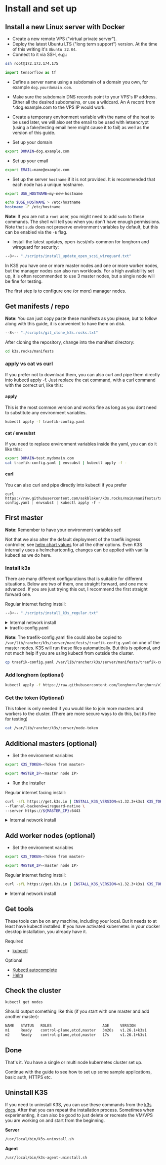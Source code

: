 # Install and set up

## Install a new Linux server with Docker

- Create a new remote VPS ("virtual private server").
- Deploy the latest Ubuntu LTS ("long term support") version. At the time of this writing it's `Ubuntu 22.04`.
- Connect to it via SSH, e.g.:

```bash
ssh root@172.173.174.175
```

``` py
import tensorflow as tf
```
- Define a server name using a subdomain of a domain you own, for example `dog.yourdomain.com`.
- Make sure the subdomain DNS records point to your VPS's IP address. Either all the desired subdomains, or use a wildcard. An A record from \*.dog.example.com to the VPS IP would work.
- Create a temporary environment variable with the name of the host to be used later, we will also set the email to be used with letsencrypt (using a fake/testing email here might cause it to fail) as well as the version of this guide.

- Set up your domain

```bash
export DOMAIN=dog.example.com
```

- Set up your email

```bash
export EMAIL=name@example.com
```

- Set up the server `hostname` if it is not provided. It is recommended that each node has a unique hostname.

```bash
export USE_HOSTNAME=my-new-hostname
```

```bash
echo $USE_HOSTNAME > /etc/hostname
hostname -F /etc/hostname
```

**Note**: If you are not a `root` user, you might need to add `sudo` to these commands. The shell will tell you when you don't have enough permissions. Note that `sudo` does not preserve environment variables by default, but this can be enabled via the `-E` flag.

- Install the latest updates, open-iscsi/nfs-common for longhorn and wireguard for security:

```bash
--8<-- "./scripts/install_update_open_scsi_wireguard.txt"
```

In K3S you have one or more master nodes and one or more worker nodes, but the manager nodes can also run workloads. For a high availability set up, it is often recommended to use 3 master nodes, but a single node will be fine for testing.

The first step is to configure one (or more) manager nodes.

## Get manifests / repo

**Note**: You can just copy paste these manifests as you please, but to follow along with this guide, it is convenient to have them on disk.

```bash
--8<-- "./scripts/git_clone_k3s.rocks.txt"
```

After cloning the repository, change into the manifest directory:

```bash
cd k3s.rocks/manifests
```

### apply vs cat vs curl

If you prefer not to download them, you can also curl and pipe them directly into kubectl apply -f. Just replace the cat command, with a curl command with the correct url, like this:

#### apply

This is the most common version and works fine as long as you dont need to substitute any environment variables.

```bash
kubectl apply -f traefik-config.yaml
```

#### cat / envsubst

If you need to replace environment variables inside the yaml, you can do it like this:

```bash
export DOMAIN=test.mydomain.com
cat traefik-config.yaml | envsubst | kubectl apply -f -
```

#### curl

You can also curl and pipe directly into kubectl if you prefer

```
curl https://raw.githubusercontent.com/askblaker/k3s.rocks/main/manifests/traefik-config.yaml | envsubst | kubectl apply -f -
```

## First master

**Note**: Remember to have your environment variables set!

Not that we also alter the default deployment of the traefik ingress controller, see [helm chart values](https://github.com/traefik/traefik-helm-chart/blob/v9.18.3/traefik/values.yaml) for all the other options. Even K3S internally uses a helmchartconfig, changes can be applied with vanilla kubectl as we do here.

### Install k3s

There are many different configurations that is suitable for different situations. Below are two of them, one straight forward, and one more advanced. If you are just trying this out, I recommend the first straight forward one.

Regular internet facing install:

```bash
--8<-- "./scripts/install_k3s_regular.txt"
```

<details>
<summary>Internal network install</summary>
(Replace all values with the ones that apply for you)

```bash
export INTERNAL_INTERFACE=eth0
```

```bash
export NODE_EXTERNAL_IP=55.55.55.55
```

```bash
export NODE_INTERNAL_IP=192.168.0.1
```

```bash
curl -sfL https://get.k3s.io | INSTALL_K3S_VERSION=v1.32.3+k3s1 sh -s server \
--cluster-init \
--flannel-backend=wireguard-native \
--node-external-ip=${NODE_EXTERNAL_IP}  \
--node-ip=${NODE_INTERNAL_IP} \
--advertise-address=${NODE_INTERNAL_IP} \
--flannel-iface=${INTERNAL_INTERFACE} && \
export KUBECONFIG=/etc/rancher/k3s/k3s.yaml && \
cat traefik-config.yaml | envsubst | kubectl apply -f -
```

</details>

<details>
<summary>traefik-config.yaml</summary>
```
--8<-- "./manifests/traefik-config.yaml"
```
</details>

**Note**:
The traefik-config.yaml file could also be copied to `/var/lib/rancher/k3s/server/manifests/traefik-config.yaml` on one of the master nodes. K3S will run these files automatically. But this is optional, and not much help if you are using kubectl from outside the cluster.

```bash
cp traefik-config.yaml /var/lib/rancher/k3s/server/manifests/traefik-config.yaml
```

### Add longhorn (optional)

```bash
kubectl apply -f https://raw.githubusercontent.com/longhorn/longhorn/v1.4.0/deploy/longhorn.yaml
```

### Get the token (Optional)

This token is only needed if you would like to join more masters and workers to the cluster. (There are more secure ways to do this, but its fine for testing)

```bash
cat /var/lib/rancher/k3s/server/node-token
```

## Additional masters (optional)

- Set the environment variables

```bash
export K3S_TOKEN=<Token from master>
```

```bash
export MASTER_IP=<master node IP>
```

- Run the installer

Regular internet facing install:

```bash
curl -sfL https://get.k3s.io | INSTALL_K3S_VERSION=v1.32.3+k3s1 K3S_TOKEN="${K3S_TOKEN}" sh -s server \
--flannel-backend=wireguard-native \
--server https://${MASTER_IP}:6443
```

<details>
<summary>Internal network install</summary>
(Replace all values with the ones that apply for you)

```bash
export INTERNAL_INTERFACE=eth0
```

```bash
export NODE_EXTERNAL_IP=55.55.55.55
```

```bash
export NODE_INTERNAL_IP=192.168.0.1
```

```bash
curl -sfL https://get.k3s.io | INSTALL_K3S_VERSION=v1.32.3+k3s1 K3S_TOKEN="${K3S_TOKEN}" sh -s server \
--flannel-backend=wireguard-native \
--server https://${MASTER_IP}:6443 \
--node-external-ip=${NODE_EXTERNAL_IP}  \
--node-ip=${NODE_INTERNAL_IP} \
--advertise-address=${NODE_INTERNAL_IP} \
--flannel-iface=${INTERNAL_INTERFACE}
```

</details>

## Add worker nodes (optional)

- Set the environment variables

```bash
export K3S_TOKEN=<Token from master>
```

```bash
export MASTER_IP=<master node IP>
```

Regular internet facing install:

```bash
curl -sfL https://get.k3s.io | INSTALL_K3S_VERSION=v1.32.3+k3s1 K3S_TOKEN="${K3S_TOKEN}" K3S_URL=https://${MASTER_IP}:6443 sh -
```

<details>
<summary>Internal network install</summary>

```bash
export NODE_INTERNAL_IP=192.168.0.1
```

```bash
export INTERNAL_INTERFACE=eth0
```

```bash
curl -sfL https://get.k3s.io | INSTALL_K3S_VERSION=v1.26.1+k3s1 K3S_TOKEN="${K3S_TOKEN}" \
K3S_URL=https://${MASTER_IP}:6443 INSTALL_K3S_EXEC="--node-ip ${NODE_INTERNAL_IP} --flannel-iface ${INTERNAL_INTERFACE}" \
sh -
```

</details>

## Get tools

These tools can be on any machine, including your local. But it needs to at least have kubectl installed. If you have activated kubernetes in your docker desktop installation, you already have it.

Required

- [kubectl](https://kubernetes.io/docs/tasks/tools/install-kubectl-linux/)

Optional

- [Kubectl autocomplete](https://kubernetes.io/docs/reference/kubectl/cheatsheet/#kubectl-autocomplete)
- [Helm](https://helm.sh/docs/)

## Check the cluster

```bash
kubectl get nodes
```

Should output something like this (if you start with one master and add another master):

```bash
NAME   STATUS   ROLES                       AGE     VERSION
m1     Ready    control-plane,etcd,master   3m26s   v1.26.1+k3s1
m2     Ready    control-plane,etcd,master   17s     v1.26.1+k3s1
```

## Done

That's it. You have a single or multi node kubernetes cluster set up.

Continue with the guide to see how to set up some sample applications, basic auth, HTTPS etc.

## Uninstall K3S

If you need to uninstall K3S, you can use these commands from the [k3s docs](https://rancher.com/docs/k3s/latest/en/installation/uninstall/). After that you can repeat the installation process. Sometimes when experimenting, it can also be good to just delete or recreate the VM/VPS you are working on and start from the beginning.

**Server**

```bash
/usr/local/bin/k3s-uninstall.sh
```

**Agent**

```bash
/usr/local/bin/k3s-agent-uninstall.sh
```
